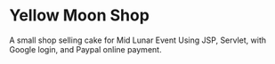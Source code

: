 # Yellow Moon Shop
 A small shop selling cake for Mid Lunar Event
Using JSP, Servlet, with Google login, and Paypal online payment.